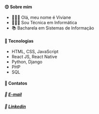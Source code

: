 #### :blush: Sobre mim
- 🦹🏻‍♀️ Olá, meu nome é Viviane
- 👩🏻‍🎓 Sou Técnica em Informática
- 📚 Bacharela em Sistemas de Informação
#### :rocket: Tecnologias
- HTML, CSS, JavaScript
- React JS, React Native
- Python, Django
- PHP
- SQL
#### 💬 Contatos
##### :email: [E-mail](vivianeferreiraoliveira18@gmail.com)
##### :link: [Linkedin](https://www.linkedin.com/in/viviane-ferreira-de-oliveira/)
